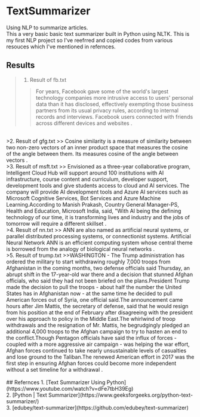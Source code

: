# TextSummarizer
Using NLP to summarize articles.<br>
This a very basic basic text summarizer built in Python using NLTK. This is my first NLP project so I've reefrred and copied codes from various resouces which I've mentioned in refernces.<br>

## Results
>1. Result of fb.txt
>> For years, Facebook gave some of the world's largest technology companies more intrusive access to users' personal data than it has disclosed, effectively exempting those business partners from its usual privacy rules, according to internal records and interviews. Facebook users connected with friends across different devices and websites .
<br>
>2. Result of gfg.txt
>> Cosine similarity is a measure of similarity between two non-zero vectors of an inner product space that measures the cosine of the angle between them. Its measures cosine of the angle between vectors .
<br>
>3. Result of msft.txt
>> Envisioned as a three-year collaborative program, Intelligent Cloud Hub will support around 100 institutions with AI infrastructure, course content and curriculum, developer support, development tools and give students access to cloud and AI services. The company will provide AI development tools and Azure AI services such as Microsoft Cognitive Services, Bot Services and Azure Machine Learning.According to Manish Prakash, Country General Manager-PS, Health and Education, Microsoft India, said, "With AI being the defining technology of our time, it is transforming lives and industry and the jobs of tomorrow will require a different skillset .
<br>
>4. Result of nn.txt
>> ANN are also named as artificial neural systems, or parallel distributed processing systems, or connectionist systems. Artificial Neural Network ANN is an efficient computing system whose central theme is borrowed from the analogy of biological neural networks .
<br>
>5. Result of trump.txt
>>WASHINGTON - The Trump administration has ordered the military to start withdrawing roughly 7,000 troops from Afghanistan in the coming months, two defense officials said Thursday, an abrupt shift in the 17-year-old war there and a decision that stunned Afghan officials, who said they had not been briefed on the plans.President Trump made the decision to pull the troops - about half the number the United States has in Afghanistan now - at the same time he decided to pull American forces out of Syria, one official said.The announcement came hours after Jim Mattis, the secretary of defense, said that he would resign from his position at the end of February after disagreeing with the president over his approach to policy in the Middle East.The whirlwind of troop withdrawals and the resignation of Mr. Mattis, he begrudgingly pledged an additional 4,000 troops to the Afghan campaign to try to hasten an end to the conflict.Though Pentagon officials have said the influx of forces - coupled with a more aggressive air campaign - was helping the war effort, Afghan forces continued to take nearly unsustainable levels of casualties and lose ground to the Taliban.The renewed American effort in 2017 was the first step in ensuring Afghan forces could become more independent without a set timeline for a withdrawal .
<br>
<br>
## Refernces
1. [Text Summarizer Using Python](https://www.youtube.com/watch?v=dFe7tbH39Eg)<br>
2. [Python | Text Summarizer](https://www.geeksforgeeks.org/python-text-summarizer/)<br>
3. [edubey/text-summarizer](https://github.com/edubey/text-summarizer)<br>
